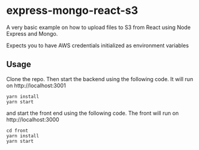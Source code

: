 # express-mongo-react-s3

A very basic example on how to upload files to S3 from React using Node Express and Mongo.

Expects you to have AWS credentials initialized as environment variables

## Usage

Clone the repo. Then start the backend using the following code. It will run on http://localhost:3001

```
yarn install
yarn start
```

and start the front end using the following code. The front will run on http://localhost:3000

```
cd front
yarn install
yarn start
```
